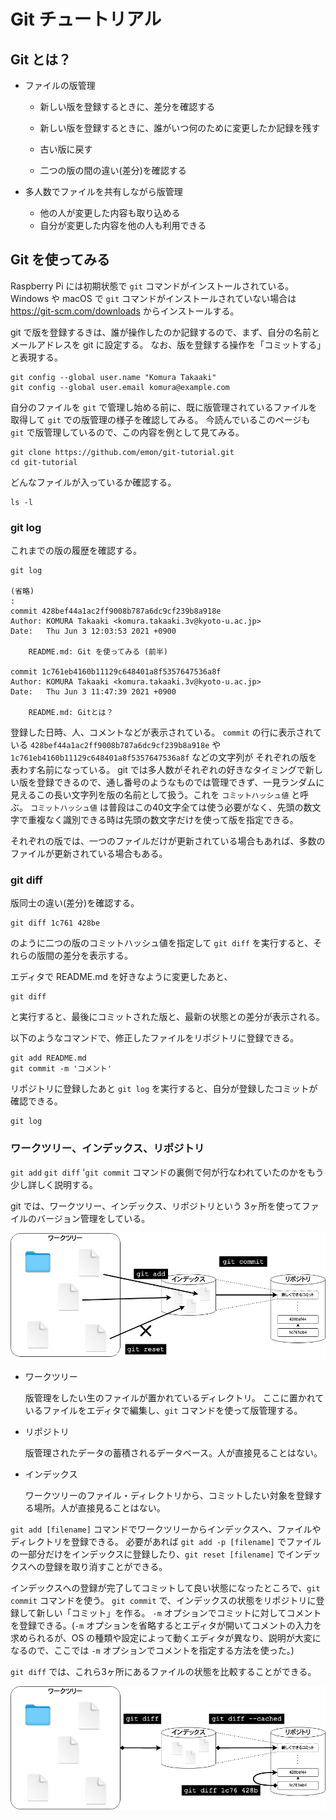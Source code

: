 # Git チュートリアル

## Git とは？

- ファイルの版管理

  - 新しい版を登録するときに、差分を確認する

  - 新しい版を登録するときに、誰がいつ何のために変更したか記録を残す

  - 古い版に戻す

  - 二つの版の間の違い(差分)を確認する



- 多人数でファイルを共有しながら版管理

  - 他の人が変更した内容も取り込める
  - 自分が変更した内容を他の人も利用できる



## Git を使ってみる

Raspberry Pi には初期状態で `git` コマンドがインストールされている。Windows や macOS で `git` コマンドがインストールされていない場合は https://git-scm.com/downloads からインストールする。

git で版を登録するきは、誰が操作したのか記録するので、まず、自分の名前とメールアドレスを git に設定する。
なお、版を登録する操作を「コミットする」と表現する。

```shell
git config --global user.name "Komura Takaaki"
git config --global user.email komura@example.com
```



自分のファイルを `git` で管理し始める前に、既に版管理されているファイルを取得して `git` での版管理の様子を確認してみる。
今読んでいるこのページも `git` で版管理しているので、この内容を例として見てみる。

```shell
git clone https://github.com/emon/git-tutorial.git
cd git-tutorial
```

どんなファイルが入っているか確認する。

```shell
ls -l
```

### git log

これまでの版の履歴を確認する。

```shell
git log

(省略)
:
commit 428bef44a1ac2ff9008b787a6dc9cf239b8a918e
Author: KOMURA Takaaki <komura.takaaki.3v@kyoto-u.ac.jp>
Date:   Thu Jun 3 12:03:53 2021 +0900

    README.md: Git を使ってみる (前半)

commit 1c761eb4160b11129c648401a8f5357647536a8f
Author: KOMURA Takaaki <komura.takaaki.3v@kyoto-u.ac.jp>
Date:   Thu Jun 3 11:47:39 2021 +0900

    README.md: Gitとは？
```

登録した日時、人、コメントなどが表示されている。
`commit` の行に表示されている `428bef44a1ac2ff9008b787a6dc9cf239b8a918e` や `1c761eb4160b11129c648401a8f5357647536a8f` などの文字列が
それぞれの版を表わす名前になっている。
git では多人数がそれぞれの好きなタイミングで新しい版を登録できるので、通し番号のようなものでは管理できず、一見ランダムに見えるこの長い文字列を版の名前として扱う。これを `コミットハッシュ値` と呼ぶ。
`コミットハッシュ値` は普段はこの40文字全ては使う必要がなく、先頭の数文字で重複なく識別できる時は先頭の数文字だけを使って版を指定できる。

それぞれの版では、一つのファイルだけが更新されている場合もあれば、多数のファイルが更新されている場合もある。


### git diff

版同士の違い(差分)を確認する。

```
git diff 1c761 428be
```

のように二つの版のコミットハッシュ値を指定して `git diff` を実行すると、それらの版間の差分を表示する。


エディタで README.md を好きなように変更したあと、
```
git diff
```
と実行すると、最後にコミットされた版と、最新の状態との差分が表示される。

以下のようなコマンドで、修正したファイルをリポジトリに登録できる。

```
git add README.md
git commit -m 'コメント'
```

リポジトリに登録したあと `git log` を実行すると、自分が登録したコミットが確認できる。

```
git log
```


### ワークツリー、インデックス、リポジトリ

`git add` `git diff` '`git commit` コマンドの裏側で何が行なわれていたのかをもう少し詳しく説明する。


git では、ワークツリー、インデックス、リポジトリという 3ヶ所を使ってファイルのバージョン管理をしている。

![ワークツリー、インデックス、リポジトリ](images/git-local-repository.png)

- ワークツリー

  版管理をしたい生のファイルが置かれているディレクトリ。
  ここに置かれているファイルをエディタで編集し、`git` コマンドを使って版管理する。

- リポジトリ

  版管理されたデータの蓄積されるデータベース。人が直接見ることはない。

- インデックス

  ワークツリーのファイル・ディレクトリから、コミットしたい対象を登録する場所。人が直接見ることはない。


`git add [filename]` コマンドでワークツリーからインデックスへ、ファイルやディレクトリを登録できる。
必要があれば `git add -p [filename]` でファイルの一部分だけをインデックスに登録したり、`git reset [filename]` でインデックスへの登録を取り消すことができる。

インデックスへの登録が完了してコミットして良い状態になったところで、`git commit` コマンドを使う。
`git commit` で、インデックスの状態をリポジトリに登録して新しい「コミット」を作る。
`-m` オプションでコミットに対してコメントを登録できる。(`-m` オプションを省略するとエディタが開いてコメントの入力を求められるが、OS の種類や設定によって動くエディタが異なり、説明が大変になるので、ここでは `-m` オプションでコメントを指定する方法を使った。)

`git diff` では、これら3ヶ所にあるファイルの状態を比較することができる。

![git diff](images/git-diff.png)
